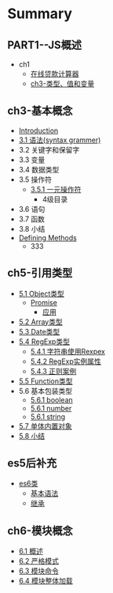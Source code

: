 # Summary

## PART1--JS概述

* ch1
  * [在线贷款计算器](part1-jsgai-shu/zai-xian-dai-kuan-ji-suan-qi.md)
  * [ch3-类型、值和变量](part1-jsgai-shu/ch3lei-xing-3001-zhi-he-bian-liang.md)

## ch3-基本概念

* [Introduction](README.md)
* [3.1 语法\(syntax grammer\)](docs/ch3/syntax.md)
* 3.2 关键字和保留字
* 3.3 变量
* 3.4 数据类型
* 3.5 操作符
  * [3.5.1 一元操作符](351_yi_yuan_cao_zuo_fu.md)
    * 4级目录
* 3.6 语句
* 3.7 函数
* 3.8 小结
* [Defining Methods](methods.md)
  * 333

## ch5-引用类型

* [5.1 Object类型](docs/ch5/object.md)
  * [Promise](docs/ch5/object/promise.md)
    * [应用](docs/ch5/object/promise/ying-yong.md)
* [5.2 Array类型](docs/ch5/array.md)
* [5.3 Date类型](docs/ch5/date.md)
* [5.4 RegExp类型](docs/ch5/regexp/README.md)
  * [5.4.1 字符串使用Rexpex](docs/ch5/regexp/string.md)
  * [5.4.2 RegExp实例属性](docs/ch5/regexp/regexp.md)
  * [5.4.3 正则案例](docs/ch5/regexp/demo.md)
* [5.5 Function类型](docs/ch5/function.md)
* 5.6 基本包装类型
  * [5.6.1 boolean](docs/ch5/boolean.md)
  * [5.6.1 number](docs/ch5/number.md)
  * [5.6.1 string](docs/ch5/string.md)
* [5.7 单体内置对象](docs/ch5/57-dan-ti-nei-zhi-dui-xiang.md)
* [5.8 小结](docs/ch5/summary.md)

## es5后补充

* [es6类](es5hou-bu-chong/es6lei.md)
  * [基本语法](es5hou-bu-chong/ji-ben-yu-fa.md)
  * [继承](es5hou-bu-chong/ji-cheng.md)

## ch6-模块概念

* [6.1 概述](docs/ch6/1.md)
* [6.2 严格模式](docs/ch6/2.md)
* [6.3 模块命令](docs/ch6/3.md)
* [6.4 模块整体加载](docs/ch6/4.md)

